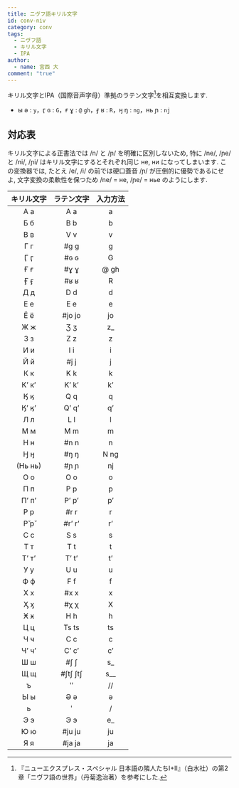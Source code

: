 ```yaml
---
title: ニヴフ語キリル文字
id: conv-niv
category: conv
tags:
  - ニヴフ語
  - キリル文字
  - IPA
author:
  - name: 宮西 大
comment: "true"
---
```

キリル文字とIPA（国際音声字母）準拠のラテン文字[^1]を相互変換します.

- ы ə : `y`，ӷ ɢ : `G`，ғ ɣ : `@` `gh`，ӻ ʁ : `R`，ӈ ŋ : `ng`，нь ɲ : `nj`

[^1]:『ニューエクスプレス・スペシャル 日本語の隣人たちI+II』（白水社）の第2章「ニヴフ語の世界」（丹菊逸治著）を参考にした.

<HLConverter src="/conv/niv.tsv" />

## 対応表

キリル文字による正書法では /n/ と /ɲ/ を明確に区別しないため,
特に /ne/, /ɲe/ と /ni/, /ɲi/ はキリル文字にするとそれぞれ同じ не, ни になってしまいます.
この変換器では, たとえ /e/, /i/ の前では硬口蓋音 /ɲ/ が圧倒的に優勢であるにせよ,
文字変換の柔軟性を保つため /ne/ = не, /ɲe/ = нье のようにします.

|キリル文字|ラテン文字|入力方法|
|:---:|:---:|:---:|
|А а|A a|a|
|Б б|B b|b|
|В в|V v|v|
|Г г|#g g|g|
|Ӷ ӷ|#ɢ ɢ|G|
|Ғ ғ|#ɣ ɣ|@ gh|
|Ӻ ӻ|#ʁ ʁ|R|
|Д д|D d|d|
|Е е|E e|e|
|Ё ё|#jo jo|jo|
|Ж ж|Ʒ ʒ|z_|
|З з|Z z|z|
|И и|I i|i|
|Й й|#j j|j|
|К к|K k|k|
|Кʼ кʼ|Kʼ kʼ|kʼ|
|Ӄ ӄ|Q q|q|
|Ӄʼ ӄʼ|Qʼ qʼ|qʼ|
|Л л|L l|l|
|М м|M m|m|
|Н н|#n n|n|
|Ӈ ӈ|#ŋ ŋ|N ng|
|(Нь нь)|#ɲ ɲ|nj|
|О о|O o|o|
|П п|P p|p|
|Пʼ пʼ|Pʼ pʼ|pʼ|
|Р р|#r r|r|
|Р̌ р̌|#r’ r’|r’|
|С с|S s|s|
|Т т|T t|t|
|Тʼ тʼ|Tʼ tʼ|tʼ|
|У у|U u|u|
|Ф ф|F f|f|
|Х х|#x x|x|
|Ӽ ӽ|#χ χ|X|
|Ӿ ӿ|H h|h|
|Ц ц|Ts ts|ts|
|Ч ч|C c|c|
|Чʼ чʼ|Cʼ cʼ|cʼ|
|Ш ш|#ʃ ʃ|s_|
|Щ щ|#ʃtʃ ʃtʃ|s__|
|ъ|ʺ|//|
|Ы ы|Ə ə|ə|
|ь|ʹ|/|
|Э э|Э э|e_|
|Ю ю|#ju ju|ju|
|Я я|#ja ja|ja|
